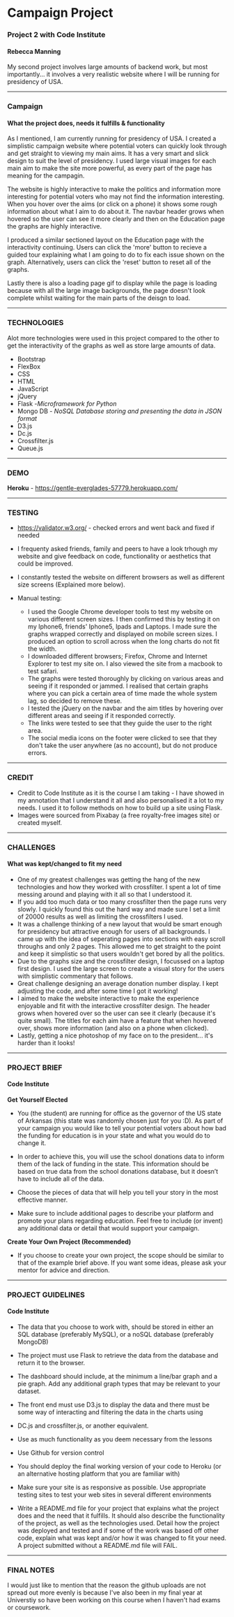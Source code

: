 # Campaign Project

### Project 2 with Code Institute 
#### Rebecca Manning

My second project involves large amounts of backend work, but most importantly... it involves a very realistic website where I will be running for presidency of USA.

----------------
### Campaign
#### What the project does, needs it fulfills & functionality

As I mentioned, I am currently running for presidency of USA. I created a simplistic campaign website where potential voters can quickly look through and get straight to viewing my main aims. It has a very smart and slick design to suit the level of presidency. I used large visual images for each main aim to make the site more powerful, as every part of the page has meaning for the campagin. 

The website is highly interactive to make the politics and information more interesting for potential voters who may not find the information interesting. When you hover over the aims (or click on a phone) it shows some rough information about what I aim to do about it. The navbar header grows when hovered so the user can see it more clearly and then on the Education page the graphs are highly interactive. 

I produced a similar sectioned layout on the Education page with the interactivity continuing. Users can click the 'more' button to recieve a guided tour explaining what I am going to do to fix each issue shown on the graph. Alternatively, users can click the 'reset' button to reset all of the graphs.

Lastly there is also a loading page gif to display while the page is loading because with all the large image backgrounds, the page doesn't look complete whilst waiting for the main parts of the deisgn to load.

----------------
### TECHNOLOGIES

Alot more technologies were used in this project compared to the other to get the interactivity of the graphs as well as store large amounts of data.

* Bootstrap
* FlexBox
* CSS
* HTML
* JavaScript
* jQuery
* Flask -*Microframework for Python*
* Mongo DB - *NoSQL Database storing and presenting the data in JSON format*
* D3.js
* Dc.js
* Crossfilter.js
* Queue.js

----------------
### DEMO

**Heroku** - https://gentle-everglades-57779.herokuapp.com/

----------------
### TESTING

* https://validator.w3.org/ - checked errors and went back and fixed if needed

* I frequenty asked friends, family and peers to have a look trhough my website and give feedback on code, functionality or aesthetics that could be improved.

* I constantly tested the website on different browsers as well as different size screens (Explained more below).

* Manual testing:
  * I used the Google Chrome developer tools to test my website on various different screen sizes. I then confirmed this by testing it on my Iphone6, friends' Iphone5, Ipads and Laptops. I made sure the graphs wrapped correctly and displayed on mobile screen sizes. I produced an option to scroll across when the long charts do not fit the width.
  * I downloaded different browsers; Firefox, Chrome and Internet Explorer to test my site on. I also viewed the site from a macbook to test safari.
  * The graphs were tested thoroughly by clicking on various areas and seeing if it responded or jammed. I realised that certain graphs where you can pick a certain area of time made the whole system lag, so decided to remove these.
  * I tested the jQuery on the navbar and the aim titles by hovering over different areas and seeing if it responded correctly.
  * The links were tested to see that they guide the user to the right area.
  * The social media icons on the footer were clicked to see that they don't take the user anywhere (as no account), but do not produce errors.

----------------
### CREDIT

* Credit to Code Institute as it is the course I am taking - I have showed in my annotation that I understand it all and also personalised it a lot to my needs. I used it to follow methods on how to build up a site using Flask.
* Images were sourced from Pixabay (a free royalty-free images site) or created myself.

----------------
### CHALLENGES
#### What was kept/changed to fit my need

* One of my greatest challenges was getting the hang of the new technologies and how they worked with crossfilter. I spent a lot of time messing around and playing with it all so that I understood it. 
* If you add too much data or too many crossfilter then the page runs very slowly. I quickly found this out the hard way and made sure I set a limit of 20000 results as well as limiting the crossfilters I used.
* It was a challenge thinking of a new layout that would be smart enough for presidency but attractive enough for users of all backgrounds. I came up with the idea of seperating pages into sections with easy scroll throughs and only 2 pages. This allowed me to get straight to the point and keep it simplistic so that users wouldn't get bored by all the politics. 
* Due to the graphs size and the crossfilter design, I focussed on a laptop first design. I used the large screen to create a visual story for the users with simplistic commentary that follows.
* Great challenge designing an average donation number display. I kept adjusting the code, and after some time I got it working!
* I aimed to make the website interactive to make the experience enjoyable and fit with the interactive crossfilter design. The header grows when hovered over so the user can see it clearly (because it's quite small). The titles for each aim have a feature that when hovered over, shows more information (and also on a phone when clicked).
* Lastly, getting a nice photoshop of my face on to the president... it's harder than it looks!

----------------
### PROJECT BRIEF
#### Code Institute

**Get Yourself Elected**
* You (the student) are running for office as the governor of the US state of Arkansas (this state was randomly chosen just for you :D). As part of your campaign you would like to tell your potential voters about how bad the funding for education is in your state and what you would do to change it.

* In order to achieve this, you will use the school donations data to inform them of the lack of funding in the state. This information should be based on true data from the school donations database, but it doesn’t have to include all of the data.

* Choose the pieces of data that will help you tell your story in the most effective manner.

* Make sure to include additional pages to describe your platform and promote your plans regarding education. Feel free to include (or invent) any additional data or detail that would support your campaign.

**Create Your Own Project (Recommended)**
* If you choose to create your own project, the scope should be similar to that of the example brief above. If you want some ideas, please ask your mentor for advice and direction.

-----------------
### PROJECT GUIDELINES
#### Code Institute

* The data that you choose to work with, should be stored in either an SQL database (preferably MySQL), or a noSQL database (preferably MongoDB)

* The project must use Flask to retrieve the data from the database and return it to the browser.

* The dashboard should include, at the minimum a line/bar graph and a pie graph. Add any additional graph types that may be relevant to your dataset.

* The front end must use D3.js to display the data and there must be some way of interacting and filtering the data in the charts using 

* DC.js and crossfilter.js, or another equivalent.

* Use as much functionality as you deem necessary from the lessons

* Use Github for version control

* You should deploy the final working version of your code to Heroku (or an alternative hosting platform that you are familiar with)

* Make sure your site is as responsive as possible. Use appropriate testing sites to test your web sites in several different environments

* Write a README.md file for your project that explains what the project does and the need that it fulfills. It should also describe the functionality of the project, as well as the technologies used. Detail how the project was deployed and tested and if some of the work was based off other code, explain what was kept and/or how it was changed to fit your need. A project submitted without a README.md file will FAIL.

-----------------
### FINAL NOTES

I would just like to mention that the reason the github uploads are not spread out more evenly is because I've also been in my final year at Universtiy so have been working on this course when I haven't had exams or coursework.
